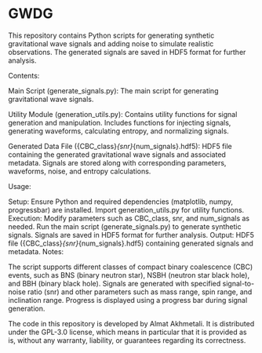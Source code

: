 # GWDG
This repository contains Python scripts for generating synthetic gravitational wave signals and adding noise to simulate realistic observations. The generated signals are saved in HDF5 format for further analysis.

Contents:

Main Script (generate_signals.py):
The main script for generating gravitational wave signals.

Utility Module (generation_utils.py):
Contains utility functions for signal generation and manipulation.
Includes functions for injecting signals, generating waveforms, calculating entropy, and normalizing signals.

Generated Data File ({CBC_class}_{snr}_{num_signals}.hdf5):
HDF5 file containing the generated gravitational wave signals and associated metadata.
Signals are stored along with corresponding parameters, waveforms, noise, and entropy calculations.

Usage:

Setup:
Ensure Python and required dependencies (matplotlib, numpy, progressbar) are installed.
Import generation_utils.py for utility functions.
Execution:
Modify parameters such as CBC_class, snr, and num_signals as needed.
Run the main script (generate_signals.py) to generate synthetic signals.
Signals are saved in HDF5 format for further analysis.
Output:
HDF5 file ({CBC_class}_{snr}_{num_signals}.hdf5) containing generated signals and metadata.
Notes:

The script supports different classes of compact binary coalescence (CBC) events, such as BNS (binary neutron star), NSBH (neutron star black hole), and BBH (binary black hole).
Signals are generated with specified signal-to-noise ratio (snr) and other parameters such as mass range, spin range, and inclination range.
Progress is displayed using a progress bar during signal generation.

The code in this repository is developed by Almat Akhmetali. It is distributed under the GPL-3.0 license, which means in particular that it is provided as is, without any warranty, liability, or guarantees regarding its correctness.
